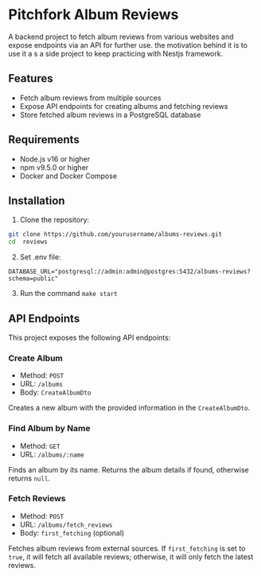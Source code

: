 # Pitchfork Album Reviews

A backend project to fetch album reviews from various websites and expose endpoints via an API for further use. the motivation behind it is to use it a s a side project to keep practicing with Nestjs framework.

## Features

- Fetch album reviews from multiple sources
- Expose API endpoints for creating albums and fetching reviews
- Store fetched album reviews in a PostgreSQL database

## Requirements

- Node.js v16 or higher
- npm v9.5.0 or higher
- Docker and Docker Compose

## Installation

1. Clone the repository:

```bash
git clone https://github.com/yourusername/albums-reviews.git
cd  reviews
```

2. Set .env file:

`DATABASE_URL="postgresql://admin:admin@postgres:5432/albums-reviews?schema=public"`

3. Run the command `make start`

## API Endpoints

This project exposes the following API endpoints:

### Create Album

- Method: `POST`
- URL: `/albums`
- Body: `CreateAlbumDto`

Creates a new album with the provided information in the `CreateAlbumDto`.

### Find Album by Name

- Method: `GET`
- URL: `/albums/:name`

Finds an album by its name. Returns the album details if found, otherwise returns `null`.

### Fetch Reviews

- Method: `POST`
- URL: `/albums/fetch_reviews`
- Body: `first_fetching` (optional)

Fetches album reviews from external sources. If `first_fetching` is set to `true`, it will fetch all available reviews; otherwise, it will only fetch the latest reviews.
